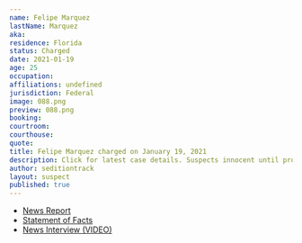 ```yaml
---
name: Felipe Marquez
lastName: Marquez
aka: 
residence: Florida
status: Charged
date: 2021-01-19
age: 25
occupation: 
affiliations: undefined
jurisdiction: Federal
image: 088.png
preview: 088.png
booking: 
courtroom: 
courthouse: 
quote: 
title: Felipe Marquez charged on January 19, 2021
description: Click for latest case details. Suspects innocent until proven guilty.
author: seditiontrack
layout: suspect
published: true
---
```

- [News Report](https://www.sun-sentinel.com/news/fl-ne-south-florida-arrest-capitol-break-in-20210119-6u2wlop4tfayxmcglbstn3id54-story.html)
- [Statement of Facts](https://www.scribd.com/document/491301441/Man-from-Coral-Springs-charged-in-Capitol-riot)
- [News Interview (VIDEO)](https://miami.cbslocal.com/2021/01/20/felipe-marquez-storm-capitol-rosa-parks-martin-luther-king-moment/)
